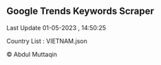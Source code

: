 

## Google Trends Keywords Scraper 
 
Last Update 01-05-2023 , 14:50:25

Country List :
VIETNAM.json



© Abdul Muttaqin 
